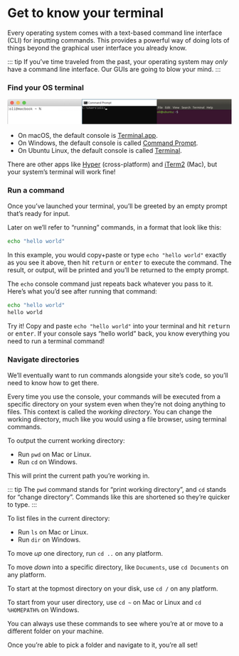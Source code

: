 # Get to know your terminal

Every operating system comes with a text-based command line interface (CLI) for inputting commands. This provides a powerful way of doing lots of things beyond the graphical user interface you already know.

::: tip
If you’ve time traveled from the past, your operating system may _only_ have a command line interface. Our GUIs are going to blow your mind.
:::

### Find your OS terminal

![](../images/os-terminal.png)

- On macOS, the default console is [Terminal.app](https://support.apple.com/guide/terminal/welcome/mac).
- On Windows, the default console is called [Command Prompt](https://www.lifewire.com/command-prompt-2625840).
- On Ubuntu Linux, the default console is called [Terminal](https://ubuntu.com/tutorials/command-line-for-beginners).

There are other apps like [Hyper](https://hyper.is/) (cross-platform) and [iTerm2](https://www.iterm2.com/) (Mac), but your system’s terminal will work fine!

### Run a command

Once you’ve launched your terminal, you’ll be greeted by an empty prompt that’s ready for input.

Later on we’ll refer to “running” commands, in a format that look like this:

```bash
echo "hello world"
```

In this example, you would copy+paste or type `echo "hello world"` exactly as you see it above, then hit <kbd>return</kbd> or <kbd>enter</kbd> to execute the command. The result, or output, will be printed and you’ll be returned to the empty prompt.

The `echo` console command just repeats back whatever you pass to it. Here’s what you’d see after running that command:

```bash
echo "hello world"
hello world
```

Try it! Copy and paste `echo "hello world"` into your terminal and hit <kbd>return</kbd> or <kbd>enter</kbd>. If your console says “hello world” back, you know everything you need to run a terminal command!

### Navigate directories

We’ll eventually want to run commands alongside your site’s code, so you’ll need to know how to get there.

Every time you use the console, your commands will be executed from a specific directory on your system even when they’re not doing anything to files. This context is called the _working directory_. You can change the working directory, much like you would using a file browser, using terminal commands.

To output the current working directory:

- Run `pwd` on Mac or Linux.
- Run `cd` on Windows.

This will print the current path you’re working in.

::: tip
The `pwd` command stands for “print working directory”, and `cd` stands for “change directory”. Commands like this are shortened so they’re quicker to type.
:::

To list files in the current directory:

- Run `ls` on Mac or Linux.
- Run `dir` on Windows.

To move _up_ one directory, run `cd ..` on any platform.

To move _down_ into a specific directory, like `Documents`, use `cd Documents` on any platform.

To start at the topmost directory on your disk, use `cd /` on any platform.

To start from your user directory, use `cd ~` on Mac or Linux and `cd %HOMEPATH%` on Windows.

You can always use these commands to see where you’re at or move to a different folder on your machine.

Once you’re able to pick a folder and navigate to it, you’re all set!
